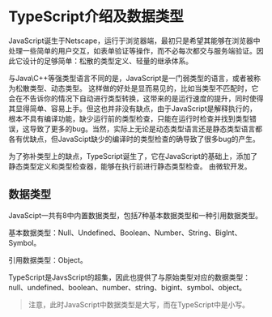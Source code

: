 # TypeScript介绍及数据类型

JavaScript诞生于Netscape，运行于浏览器端，最初只是希望其能够在浏览器中处理一些简单的用户交互，如表单验证等操作，而不必每次都交与服务端验证。因此它设计的足够简单：松散的类型定义、轻量的继承体系。

与Java\C++等强类型语言不同的是，JavaScript是一门弱类型的语言，或者被称为松散类型、动态类型。 这样做的好处是显而易见的，比如当类型不匹配时，它会在不告诉你的情况下自动进行类型转换，这带来的是运行速度的提升，同时使得其显得简单、容易上手。但这也并非没有缺点，由于JavaScript是解释执行的，根本不具有编译功能，缺少运行前的类型检查，只能在运行时检查并找到类型错误，这导致了更多的bug。当然，实际上无论是动态类型语言还是静态类型语言都各有优缺点，但JavaScipt缺少的编译时的类型检查的确导致了很多bug的产生。

为了弥补类型上的缺点，TypeScript诞生了，它在JavaScript的基础上，添加了静态类型定义和类型检查器，能够在执行前进行静态类型检查。 由微软开发。

## 数据类型

JavaScipt一共有8中内置数据类型，包括7种基本数据类型和一种引用数据类型。

基本数据类型：Null、Undefined、Boolean、Number、String、BigInt、Symbol。

引用数据类型：Object。

TypeScript是JavsScript的超集，因此也提供了与原始类型对应的数据类型：null、undefined、boolean、number、string、bigint、symbol、object。

> 注意，此时JavaScript中数据类型是大写，而在TypeScript中是小写。





[1]: https://www.freecodecamp.org/news/the-advantages-and-disadvantages-of-javascript/	"JavaScript的优缺点"
[2]: https://en.hexlet.io/courses/intro_to_programming/lessons/types/theory_unit	"类型：动态VS静态和强VS弱"
[3]: https://www.cnblogs.com/silent-cat/p/14008471.html	"JS的基本数据类型"

